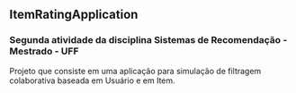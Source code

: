 ## ItemRatingApplication

### Segunda atividade da disciplina Sistemas de Recomendação - Mestrado - UFF

Projeto que consiste em uma aplicação para simulação de filtragem colaborativa baseada em Usuário e em Item.
